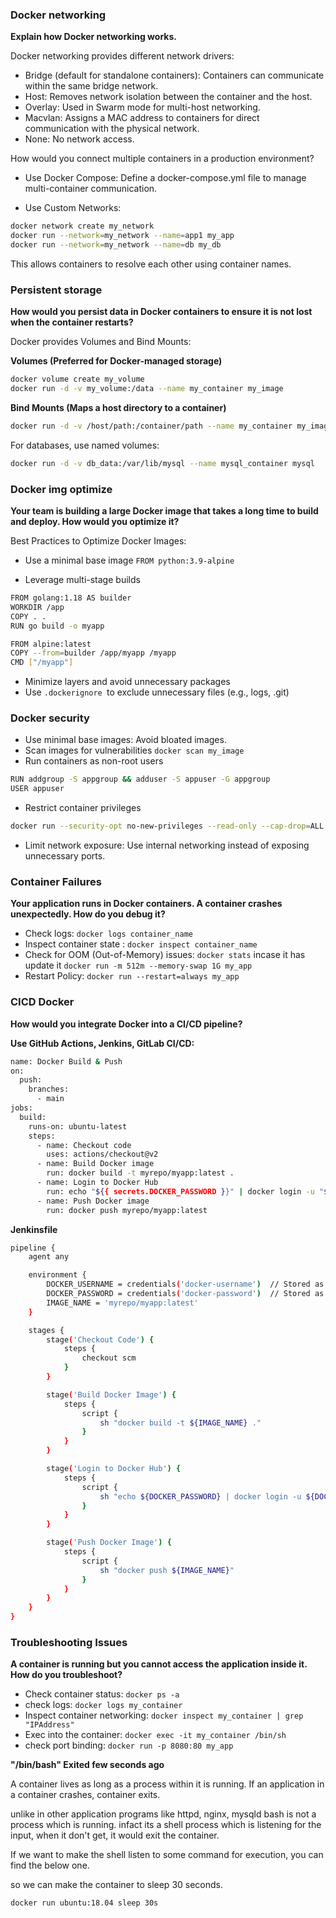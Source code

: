 ### Docker networking

**Explain how Docker networking works.**

Docker networking provides different network drivers:

- Bridge (default for standalone containers): Containers can communicate within the same bridge network.
- Host: Removes network isolation between the container and the host.
- Overlay: Used in Swarm mode for multi-host networking.
- Macvlan: Assigns a MAC address to containers for direct communication with the physical network.
- None: No network access.

How would you connect multiple containers in a production environment?

- Use Docker Compose: Define a docker-compose.yml file to manage multi-container communication.
  
- Use Custom Networks:
```bash
docker network create my_network
docker run --network=my_network --name=app1 my_app
docker run --network=my_network --name=db my_db
```
This allows containers to resolve each other using container names.

### Persistent storage

**How would you persist data in Docker containers to ensure it is not lost when the container restarts?**

Docker provides Volumes and Bind Mounts:

**Volumes (Preferred for Docker-managed storage)**

```bash
docker volume create my_volume
docker run -d -v my_volume:/data --name my_container my_image
```

**Bind Mounts (Maps a host directory to a container)**

```bash
docker run -d -v /host/path:/container/path --name my_container my_image
```

For databases, use named volumes:
```bash
docker run -d -v db_data:/var/lib/mysql --name mysql_container mysql
```

### Docker img optimize

**Your team is building a large Docker image that takes a long time to build and deploy. How would you optimize it?**

Best Practices to Optimize Docker Images:

- Use a minimal base image ```FROM python:3.9-alpine```

- Leverage multi-stage builds

```bash
FROM golang:1.18 AS builder
WORKDIR /app
COPY . .
RUN go build -o myapp

FROM alpine:latest
COPY --from=builder /app/myapp /myapp
CMD ["/myapp"]
```

- Minimize layers and avoid unnecessary packages
- Use `.dockerignore `to exclude unnecessary files (e.g., logs, .git)

### Docker security

- Use minimal base images: Avoid bloated images.
- Scan images for vulnerabilities ```docker scan my_image```
- Run containers as non-root users
```bash
RUN addgroup -S appgroup && adduser -S appuser -G appgroup
USER appuser
```
- Restrict container privileges 
```bash 
docker run --security-opt no-new-privileges --read-only --cap-drop=ALL my_app
```
- Limit network exposure: Use internal networking instead of exposing unnecessary ports.

### Container Failures

**Your application runs in Docker containers. A container crashes unexpectedly. How do you debug it?**

- Check logs: ```docker logs container_name```
- Inspect container state : ```docker inspect container_name```
- Check for OOM (Out-of-Memory) issues: ```docker stats```
incase it has update it ```docker run -m 512m --memory-swap 1G my_app```
- Restart Policy: ```docker run --restart=always my_app```

### CICD Docker

**How would you integrate Docker into a CI/CD pipeline?**

**Use GitHub Actions, Jenkins, GitLab CI/CD:**

```bash
name: Docker Build & Push
on:
  push:
    branches:
      - main
jobs:
  build:
    runs-on: ubuntu-latest
    steps:
      - name: Checkout code
        uses: actions/checkout@v2
      - name: Build Docker image
        run: docker build -t myrepo/myapp:latest .
      - name: Login to Docker Hub
        run: echo "${{ secrets.DOCKER_PASSWORD }}" | docker login -u "${{ secrets.DOCKER_USERNAME }}" --password-stdin
      - name: Push Docker image
        run: docker push myrepo/myapp:latest
```

**Jenkinsfile**

```bash
pipeline {
    agent any

    environment {
        DOCKER_USERNAME = credentials('docker-username')  // Stored as a Jenkins credential
        DOCKER_PASSWORD = credentials('docker-password')  // Stored as a Jenkins credential
        IMAGE_NAME = 'myrepo/myapp:latest'
    }

    stages {
        stage('Checkout Code') {
            steps {
                checkout scm
            }
        }

        stage('Build Docker Image') {
            steps {
                script {
                    sh "docker build -t ${IMAGE_NAME} ."
                }
            }
        }

        stage('Login to Docker Hub') {
            steps {
                script {
                    sh "echo ${DOCKER_PASSWORD} | docker login -u ${DOCKER_USERNAME} --password-stdin"
                }
            }
        }

        stage('Push Docker Image') {
            steps {
                script {
                    sh "docker push ${IMAGE_NAME}"
                }
            }
        }
    }
}

```

### Troubleshooting Issues

**A container is running but you cannot access the application inside it. How do you troubleshoot?**

- Check container status: ```docker ps -a```
- check logs: ```docker logs my_container```
- Inspect container networking: ```docker inspect my_container | grep "IPAddress"```
- Exec into the container: ```docker exec -it my_container /bin/sh```
- check port binding: ```docker run -p 8080:80 my_app```


**"/bin/bash" Exited few seconds ago** 

A container lives as long as a process within it is running. If an application in a container crashes, container exits.

unlike in other application programs like httpd, nginx, mysqld bash is not a process which is running. infact its a shell process which is listening for the input, when it don't get, it would exit the container.

If we want to make the shell listen to some command for execution, you can find the below one. 

so we can make the container to sleep 30 seconds. 

```
docker run ubuntu:18.04 sleep 30s
```